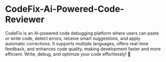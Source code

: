 # CodeFix-Ai-Powered-Code-Reviewer
CodeFix is an AI-powered code debugging platform where users can paste or write code, detect errors, receive smart suggestions, and apply automatic corrections. It supports multiple languages, offers real-time feedback, and enhances code quality, making development faster and more efficient. Write, debug, and optimize your code effortlessly! 🚀

